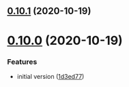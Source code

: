 ## [0.10.1](https://github.com/kristapsPelna/react-usestore/compare/v0.10.0...v0.10.1) (2020-10-19)



# [0.10.0](https://github.com/kristapsPelna/react-usestore/compare/1d3ed77d96ef5b3c39727aa78fd94a340a0ee44d...v0.10.0) (2020-10-19)


### Features

* initial version ([1d3ed77](https://github.com/kristapsPelna/react-usestore/commit/1d3ed77d96ef5b3c39727aa78fd94a340a0ee44d))




